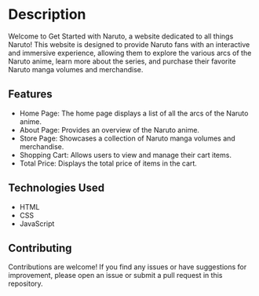 # Description
Welcome to Get Started with Naruto, a website dedicated to all things Naruto! This website is designed to provide Naruto fans with an interactive and immersive experience, allowing them to explore the various arcs of the Naruto anime, learn more about the series, and purchase their favorite Naruto manga volumes and merchandise.


## Features
- Home Page: The home page displays a list of all the arcs of the Naruto anime.
- About Page: Provides an overview of the Naruto anime.
- Store Page: Showcases a collection of Naruto manga volumes and merchandise.
- Shopping Cart: Allows users to view and manage their cart items.
- Total Price: Displays the total price of items in the cart.

## Technologies Used
- HTML
- CSS
- JavaScript

## Contributing
Contributions are welcome! If you find any issues or have suggestions for improvement, please open an issue or submit a pull request in this repository.
